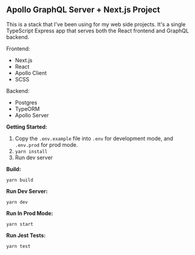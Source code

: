 Apollo GraphQL Server + Next.js Project
---------------------------------------

This is a stack that I've been using for my web side projects. It's a single TypeScript Express app that serves both the React frontend and GraphQL backend.

Frontend:
- Next.js
- React
- Apollo Client
- SCSS

Backend:
- Postgres
- TypeORM
- Apollo Server

**Getting Started:**

1. Copy the `.env.example` file into `.env` for development mode, and `.env.prod` for prod mode.
2. ```yarn install```
3. Run dev server

**Build:**

```yarn build```

**Run Dev Server:**

```yarn dev```

**Run In Prod Mode:**

```yarn start```

**Run Jest Tests:**

```yarn test```
